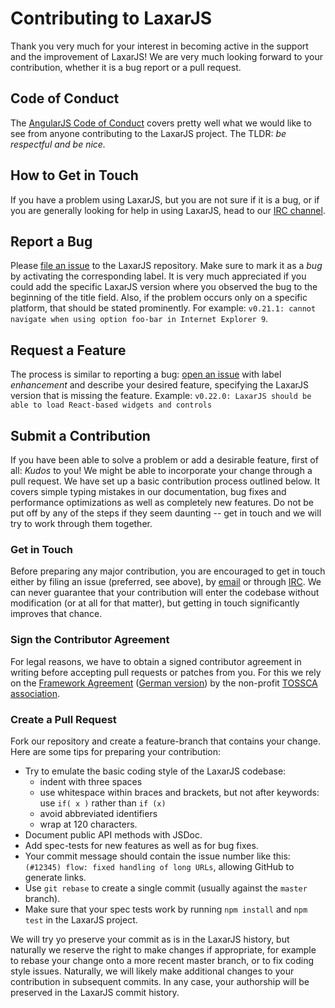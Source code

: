 # Contributing to LaxarJS

Thank you very much for your interest in becoming active in the support and the improvement of LaxarJS!
We are very much looking forward to your contribution, whether it is a bug report or a pull request.


## Code of Conduct

The [AngularJS Code of Conduct](https://github.com/angular/code-of-conduct/blob/master/CODE_OF_CONDUCT.md) covers pretty well what we would like to see from anyone contributing to the LaxarJS project.
The TLDR: _be respectful and be nice._


## How to Get in Touch

If you have a problem using LaxarJS, but you are not sure if it is a bug, or if you are generally looking for help in using LaxarJS, head to our [IRC channel](http://webchat.freenode.net/?channels=laxarjs).


## Report a Bug

Please [file an issue](https://github.com/LaxarJS/laxar/issues/new) to the LaxarJS repository.
Make sure to mark it as a _bug_ by activating the corresponding label.
It is very much appreciated if you could add the specific LaxarJS version where you observed the bug to the beginning of the title field.
Also, if the problem occurs only on a specific platform, that should be stated prominently.
For example: `v0.21.1: cannot navigate when using option foo-bar in Internet Explorer 9`.


## Request a Feature

The process is similar to reporting a bug: [open an issue](https://github.com/LaxarJS/laxar/issues/new) with label _enhancement_ and describe your desired feature, specifying the LaxarJS version that is missing the feature.
Example: `v0.22.0: LaxarJS should be able to load React-based widgets and controls`


## Submit a Contribution

If you have been able to solve a problem or add a desirable feature, first of all: _Kudos_ to you!
We might be able to incorporate your change through a pull request.
We have set up a basic contribution process outlined below.
It covers simple typing mistakes in our documentation, bug fixes and performance optimizations as well as completely new features.
Do not be put off by any of the steps if they seem daunting -- get in touch and we will try to work through them together.


### Get in Touch

Before preparing any major contribution, you are encouraged to get in touch either by filing an issue (preferred, see above), by [email](info@laxarjs.org) or through [IRC](http://webchat.freenode.net/?channels=laxarjs).
We can never guarantee that your contribution will enter the codebase without modification (or at all for that matter), but getting in touch significantly improves that chance.


### Sign the Contributor Agreement

For legal reasons, we have to obtain a signed contributor agreement in writing before accepting pull requests or patches from you. 
For this we rely on the [Framework Agreement](http://www.tossca.org/wp-content/uploads/2015/01/Frame-Agreement-TOSSCA-0.7.pdf) ([German version](http://www.tossca.org/wp-content/uploads/2015/01/Rahmenvertrag-TOSSCA-0.7.pdf)) by the non-profit [TOSSCA association](http://www.tossca.org).


### Create a Pull Request

Fork our repository and create a feature-branch that contains your change.
Here are some tips for preparing your contribution:

 * Try to emulate the basic coding style of the LaxarJS codebase:
   - indent with three spaces
   - use whitespace within braces and brackets, but not after keywords: use `if( x )` rather than `if (x)`
   - avoid abbreviated identifiers
   - wrap at 120 characters.
 * Document public API methods with JSDoc.
 * Add spec-tests for new features as well as for bug fixes.
 * Your commit message should contain the issue number like this: `(#12345) flow: fixed handling of long URLs`, allowing GitHub to generate links.
 * Use `git rebase` to create a single commit (usually against the `master` branch).
 * Make sure that your spec tests work by running `npm install` and `npm test` in the LaxarJS project.

We will try yo preserve your commit as is in the LaxarJS history, but naturally we reserve the right to make changes if appropriate, for example to rebase your change onto a more recent master branch, or to fix coding style issues.
Naturally, we will likely make additional changes to your contribution in subsequent commits.
In any case, your authorship will be preserved in the LaxarJS commit history.
